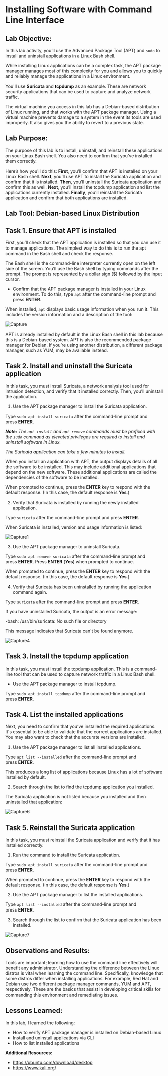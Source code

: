 # Installing Software with Command Line Interface

## **Lab Objective:** 

In this lab activity, you’ll use the Advanced Package Tool (APT) and `sudo` to install and uninstall applications in a Linux Bash shell.

While installing Linux applications can be a complex task, the APT package manager manages most of this complexity for you and allows you to quickly and reliably manage the applications in a Linux environment.

You'll use **Suricata** and **tcpdump** as an example. These are network security applications that can be used to capture and analyze network traffic.

The virtual machine you access in this lab has a Debian-based distribution of Linux running, and that works with the APT package manager. Using a virtual machine prevents damage to a system in the event its tools are used improperly. It also gives you the ability to revert to a previous state.


## Lab Purpose:


The purpose of this lab is to install, uninstall, and reinstall these applications on your Linux Bash shell. You also need to confirm that you’ve installed them correctly.

Here’s how you'll do this: **First**, you’ll confirm that APT is installed on your Linux Bash shell. **Next**, you’ll use APT to install the Suricata application and confirm that it is installed. **Then**, you’ll uninstall the Suricata application and confirm this as well. **Next**, you’ll install the tcpdump application and list the applications currently installed. **Finally**, you’ll reinstall the Suricata application and confirm that both applications are installed.

## Lab Tool: Debian-based Linux Distribution



## Task 1. Ensure that APT is installed

First, you’ll check that the APT application is installed so that you can use it to manage applications. The simplest way to do this is to run the apt command in the Bash shell and check the response.

The Bash shell is the command-line interpreter currently open on the left side of the screen. You’ll use the Bash shell by typing commands after the prompt. The prompt is represented by a dollar sign ($) followed by the input cursor.

- Confirm that the APT package manager is installed in your Linux environment. To do this, type `apt` after the command-line prompt and press **ENTER**.

When installed, `apt` displays basic usage information when you run it. This includes the version information and a description of the tool:


![Capture](https://github.com/cosbey/linux-admin/assets/32424700/9d787382-3632-4354-85c3-34905eb0e94a)



APT is already installed by default in the Linux Bash shell in this lab because this is a Debian-based system. APT is also the recommended package manager for Debian. If you’re using another distribution, a different package manager, such as YUM, may be available instead.


## Task 2. Install and uninstall the Suricata application

In this task, you must install Suricata, a network analysis tool used for intrusion detection, and verify that it installed correctly. Then, you’ll uninstall the application.

1. Use the APT package manager to install the Suricata application.

Type `sudo apt install suricata` after the command-line prompt and press **ENTER**.

_**Note:** The `apt install` and `apt remove` commands must be prefixed with the `sudo` command as elevated privileges are required to install and uninstall software in Linux._

_The Suricata application can take a few minutes to install._

When you install an application with APT, the output displays details of all the software to be installed. This may include additional applications that depend on the new software. These additional applications are called the dependencies of the software to be installed.

When prompted to continue, press the **ENTER** key to respond with the default response. (In this case, the default response is **Yes**.)

2. Verify that Suricata is installed by running the newly installed application.

Type `suricata` after the command-line prompt and press **ENTER**.

When Suricata is installed, version and usage information is listed:

![Capture1](https://github.com/cosbey/linux-admin/assets/32424700/07cfa638-4d20-46d6-a5dc-ed1e585c5bca)



3. Use the APT package manager to uninstall Suricata.

Type `sudo apt remove suricata` after the command-line prompt and press **ENTER**. Press **ENTER** (**Yes**) when prompted to continue.

When prompted to continue, press the **ENTER** key to respond with the default response. (In this case, the default response is **Yes**.)

4. Verify that Suricata has been uninstalled by running the application command again.

Type `suricata` after the command-line prompt and press **ENTER**.

If you have uninstalled Suricata, the output is an error message:

-bash: /usr/bin/suricata: No such file or directory

This message indicates that Suricata can't be found anymore.

![Capture4](https://github.com/cosbey/linux-admin/assets/32424700/5db8d0eb-1a5d-4e72-a9ef-85408f692d54)

## Task 3. Install the tcpdump application

In this task, you must install the tcpdump application. This is a command-line tool that can be used to capture network traffic in a Linux Bash shell.

- Use the APT package manager to install tcpdump.

Type `sudo apt install tcpdump` after the command-line prompt and press **ENTER**.


## Task 4. List the installed applications

Next, you need to confirm that you’ve installed the required applications. It's essential to be able to validate that the correct applications are installed. You may also want to check that the accurate versions are installed.

1. Use the APT package manager to list all installed applications.

Type `apt list --installed` after the command-line prompt and press **ENTER**.

This produces a long list of applications because Linux has a lot of software installed by default.

2. Search through the list to find the tcpdump application you installed.

The Suricata application is not listed because you installed and then uninstalled that application:

![Capture6](https://github.com/cosbey/linux-admin/assets/32424700/2d0dc135-411c-4cc0-b74a-6aac1eb9fb38)


## Task 5. Reinstall the Suricata application

In this task, you must reinstall the Suricata application and verify that it has installed correctly.

1. Run the command to install the Suricata application.

Type `sudo apt install suricata` after the command-line prompt and press **ENTER**.

When prompted to continue, press the **ENTER** key to respond with the default response. (In this case, the default response is **Yes**.)

2. Use the APT package manager to list the installed applications.

Type `apt list --installed` after the command-line prompt and press **ENTER**.

3. Search through the list to confirm that the Suricata application has been installed.

![Capture7](https://github.com/cosbey/linux-admin/assets/32424700/a98c9697-868e-4974-b796-6cb586793a45)

## Observations and Results: 
Tools are important; learning how to use the command line effectively will benefit any administrator. Understanding the difference between the Linux distros is vital when learning the command line. Specifically, knowledge that some distros differ when installing applications. For example, Red Hat and Debian use two different package manager commands, YUM and APT, respectively. These are the basics that assist in developing critical skills for commanding this environment and remediating issues.
## Lessons Learned: 
In this lab, I learned the following:
- How to verify APT package manager is installed on Debian-based Linux
- Install and uninstall applications via CLI
- How to list installed applications

**Additional Resources:** 
- https://ubuntu.com/download/desktop
- https://www.kali.org/


